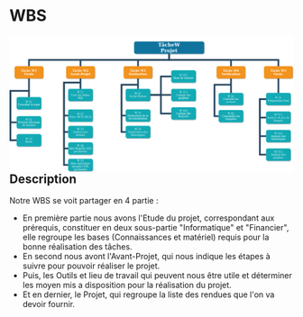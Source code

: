 # WBS

<img src="WBS.png"
     alt="WBS"
     style="float: left; margin-right: 30px;" />
</br>

## Description

Notre WBS se voit partager en 4 partie :
- En première partie nous avons l'Etude du projet, correspondant aux prérequis, constituer en deux sous-partie "Informatique" et "Financier", elle regroupe les bases (Connaissances et matériel) requis pour la bonne réalisation des tâches.
- En second nous avont l'Avant-Projet, qui nous indique les étapes à suivre pour pouvoir réaliser le projet.
- Puis, les Outils et lieu de travail qui peuvent nous être utile et déterminer les moyen mis a disposition pour la réalisation du projet.
- Et en dernier, le Projet, qui regroupe la liste des rendues que l'on va devoir fournir.
